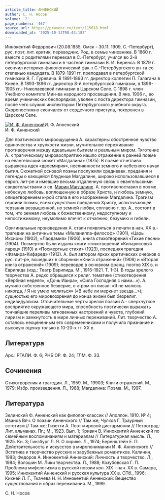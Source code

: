 ```yaml
---
article_title: АННЕНСКИЙ
author: С. Н. Носов
volume: '2'
page_numbers: '467'
source_url: https://pravenc.ru/text/115618.html
downloaded_at: '2025-10-13T08:44:18Z'
---
```


Иннокентий Федорович (20.08.1855, Омск - 30.11. 1909, С.-Петербург), рус. поэт, лит. критик, переводчик. Род. в семье чиновника. В 1860 г. вместе с родителями переехал в С.-Петербург, учился во 2-й петербургской гимназии и в частной гимназии В. И. Беренса. В 1879 г. окончил историко-филологический фак-т С.-Петербургского ун-та со степенью кандидата. В 1879-1891 гг. преподавал в петербургской гимназии Я. Г. Гуревича. В 1891-1893 гг. директор коллегии П. Галагана в Киеве. В 1893-1896 гг. директор 8-й петербургской гимназии, в 1896-1905 гг.- Николаевской гимназии в Царском Селе. С 1898 г. член Учебного комитета Мин-ва народного просвещения. В янв. 1906 г., во время ученических беспорядков, уволен с поста директора гимназии, после чего служил инспектором Петербургского учебного округа. Скоропостижно скончался от сердечного приступа, похоронен в Царском Селе.

[![И. Ф. Анненский](https://pravenc.ru/data/872/447/1234/i200.jpg "Кликните для увеличения картинки")](https://pravenc.ru/data/872/447/1234/i400.jpg)И. Ф. Анненский  
И. Ф. Анненский

Для поэтического мироощущения А. характерны обостренное чувство одиночества и хрупкости жизни, мучительное переживание противоречия между идеальным бытием и реальным миром. Тяготение А. к трагическому мировосприятию нашло отражение в ранней поэме на евангельский сюжет «Магдалина» (1875). В поэме отчетливо выражена идея «двоемирия», неслиянности земного и небесного начал бытия. Сюжетной основой поэмы послужили средневек. предания и легенды о кающейся блуднице Магдалине, широко использовавшиеся в европ. лит-ре и имевшие весьма отдаленную связь с евангельскими свидетельствами о св. [Марии Магдалине](<https://pravenc.ru/text/Марии Магдалине.html>). А. противопоставил в поэме небесную любовь, воплощенную в образе Христа, и любовь земную, олицетворением к-рой стала в его изображении Магдалина. Трагизм героини поэмы, всем существом преданной Христу, испытывающей терзания возвышенной, но земной любви, согласно т. зр. А., состоит в том, что земная любовь к божественному, недоступному и непостижимому, неумолимо влечет к отчаянию, безумию и гибели.

Оригинальные произведения А. стали появляться в печати в нач. XX в.- трагедии на античные темы «Меланиппа-философ» (1901), «Царь Иксион» (1902), «Лаодамия» (1906), книга стихотворений «Тихие песни» (1904). Посмертно были изданы книги стихотворений «Кипарисовый ларец» (1910) и «Посмертные стихи» (1923), последняя трагедия «Фамира-Кифаред» (1913). А. был автором ярких критических очерков о рус. лит-ре, вошедших в сборники «Книга отражений» (1906) и «Вторая книга отражений» (1909); переводов в основном франц. поэтов XIX в. и Еврипида (изд.: Театр Еврипида. М., 1916-1921. Т. 1-3). В годы зрелого творчества А. редко обращался к религ. тематике (стихотворения «Вербная неделя», «Дочь Иаира», «Сила Господняя с нами...»). А. мучило собственное безверие, о к-ром он писал: «Я не молюсь никогда, / Я не умею молиться» («В небе ли меркнет звезда...»); сущностью его мировоззрения до конца жизни был безрелиг. индивидуализм. Отличительные черты зрелой поэзии А.- сверхчуткое восприятие окружающего мира, способность поэтически выражать тончайшие переливы мгновенных настроений и чувств, глубокий лиризм и замкнутость в мире личных переживаний. Лит. творчество А. осталось неоцененным его современниками и получило признание и высокую оценку только в 10-20-х гг. ХХ в.

## Литература

Арх.: РГАЛИ. Ф. 6; РНБ ОР. Ф. 24; ГЛМ. Ф. 33.

## Сочинения

Стихотворения и трагедии. Л., 1959. М., 19903; Книги отражений. М., 1979; Избр. произведения. Л., 1988; Магдалина: Поэма. М., 1997.

## Литература

Зелинский Ф. Анненский как филолог-классик // Аполлон. 1910. № 4; Иванов Вяч. О поэзии Анненского // Там же; Чулков Г. Траурный эстетизм // Там же; Гизетти А. Поэт мировой дисгармонии // Петроград: Лит. альманах. Пг.; М., 1923. Вып. 1; Кривич В. Иннокентий Анненский по семейным воспоминаниям и материалам // Литературная мысль. Л., 1925. Кн. 3; Гинзбург Л. Я. О лирике. Л., 1974; Беренштейн Е. П. Действительность и искусство в миропонимании И. Ф. Анненского // Эстетика и творчество русских и зарубежных романтиков. Калинин, 1983; Федоров А. Иннокентий Анненский: Личность и творчество. Л., 1984; Волошин М. Лики творчества. Л., 1988; Козубовская Г. П. Проблема мифологизма в русской поэзии кон. XIX - нач. XX в. Самара, 1995; Иннокентий Анненский и русская культура ХХ в. СПб., 1996; Кихней Л. Г., Ткачева Н. Н. Иннокентий Анненский: Вещество существования и образ переживания. М., 1999.

С. Н. Носов
